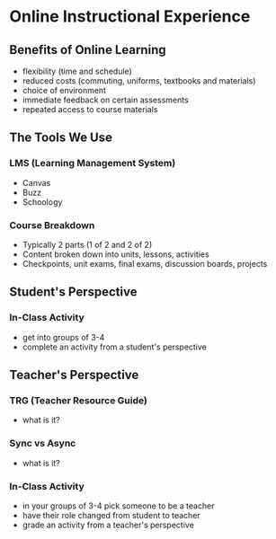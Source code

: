 # Online Instructional Experience

## Benefits of Online Learning
- flexibility (time and schedule)
- reduced costs (commuting, uniforms, textbooks and materials)
- choice of environment
- immediate feedback on certain assessments
- repeated access to course materials

## The Tools We Use
### LMS (Learning Management System)
- Canvas
- Buzz
- Schoology

### Course Breakdown
- Typically 2 parts (1 of 2 and 2 of 2)
- Content broken down into units, lessons, activities
- Checkpoints, unit exams, final exams, discussion boards, projects

## Student's Perspective

### In-Class Activity
- get into groups of 3-4
- complete an activity from a student's perspective

## Teacher's Perspective
### TRG (Teacher Resource Guide)
- what is it?

### Sync vs Async
- what is it?

### In-Class Activity
- in your groups of 3-4 pick someone to be a teacher
- have their role changed from student to teacher
- grade an activity from a teacher's perspective
